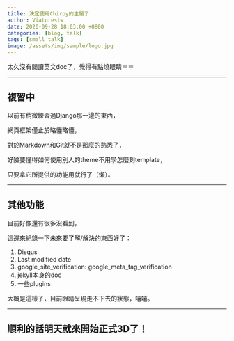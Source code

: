 ```yaml
---
title: 決定使用Chirpy的主題了
author: Viatorestw
date: 2020-09-28 18:03:00 +0800
categories: [blog, talk]
tags: [small talk]
image: /assets/img/sample/logo.jpg
---
```


太久沒有閱讀英文doc了，覺得有點燒眼睛＝＝

---

## 複習中

以前有稍微練習過Django那一邊的東西，

網頁框架僅止於略懂略懂，

對於Markdown和Git就不是那麼的熟悉了，

好險要懂得如何使用別人的theme不用學怎麼刻template，

只要拿它所提供的功能用就行了（懶）。

---

## 其他功能

目前好像還有很多沒看到，

這邊來紀錄一下未來要了解/解決的東西好了：

1. Disqus
2. Last modified date
3. google_site_verification: google_meta_tag_verification
4. jekyll本身的doc
5. 一些plugins

大概是這樣子，目前眼睛呈現走不下去的狀態，嘻嘻。

---

## 順利的話明天就來開始正式3D了！
